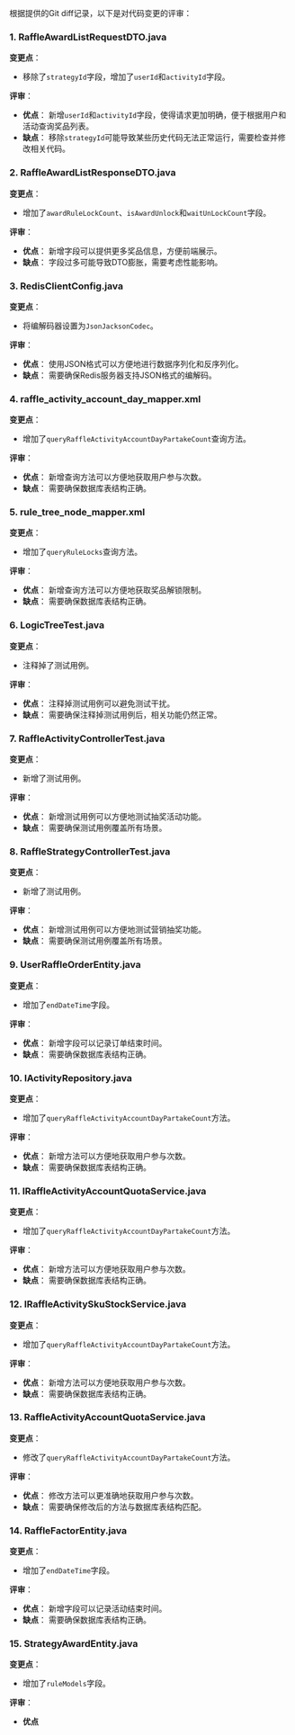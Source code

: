 根据提供的Git diff记录，以下是对代码变更的评审：

### 1. RaffleAwardListRequestDTO.java

**变更点**：
- 移除了`strategyId`字段，增加了`userId`和`activityId`字段。

**评审**：
- **优点**： 新增`userId`和`activityId`字段，使得请求更加明确，便于根据用户和活动查询奖品列表。
- **缺点**： 移除`strategyId`可能导致某些历史代码无法正常运行，需要检查并修改相关代码。

### 2. RaffleAwardListResponseDTO.java

**变更点**：
- 增加了`awardRuleLockCount`、`isAwardUnlock`和`waitUnLockCount`字段。

**评审**：
- **优点**： 新增字段可以提供更多奖品信息，方便前端展示。
- **缺点**： 字段过多可能导致DTO膨胀，需要考虑性能影响。

### 3. RedisClientConfig.java

**变更点**：
- 将编解码器设置为`JsonJacksonCodec`。

**评审**：
- **优点**： 使用JSON格式可以方便地进行数据序列化和反序列化。
- **缺点**： 需要确保Redis服务器支持JSON格式的编解码。

### 4. raffle_activity_account_day_mapper.xml

**变更点**：
- 增加了`queryRaffleActivityAccountDayPartakeCount`查询方法。

**评审**：
- **优点**： 新增查询方法可以方便地获取用户参与次数。
- **缺点**： 需要确保数据库表结构正确。

### 5. rule_tree_node_mapper.xml

**变更点**：
- 增加了`queryRuleLocks`查询方法。

**评审**：
- **优点**： 新增查询方法可以方便地获取奖品解锁限制。
- **缺点**： 需要确保数据库表结构正确。

### 6. LogicTreeTest.java

**变更点**：
- 注释掉了测试用例。

**评审**：
- **优点**： 注释掉测试用例可以避免测试干扰。
- **缺点**： 需要确保注释掉测试用例后，相关功能仍然正常。

### 7. RaffleActivityControllerTest.java

**变更点**：
- 新增了测试用例。

**评审**：
- **优点**： 新增测试用例可以方便地测试抽奖活动功能。
- **缺点**： 需要确保测试用例覆盖所有场景。

### 8. RaffleStrategyControllerTest.java

**变更点**：
- 新增了测试用例。

**评审**：
- **优点**： 新增测试用例可以方便地测试营销抽奖功能。
- **缺点**： 需要确保测试用例覆盖所有场景。

### 9. UserRaffleOrderEntity.java

**变更点**：
- 增加了`endDateTime`字段。

**评审**：
- **优点**： 新增字段可以记录订单结束时间。
- **缺点**： 需要确保数据库表结构正确。

### 10. IActivityRepository.java

**变更点**：
- 增加了`queryRaffleActivityAccountDayPartakeCount`方法。

**评审**：
- **优点**： 新增方法可以方便地获取用户参与次数。
- **缺点**： 需要确保数据库表结构正确。

### 11. IRaffleActivityAccountQuotaService.java

**变更点**：
- 增加了`queryRaffleActivityAccountDayPartakeCount`方法。

**评审**：
- **优点**： 新增方法可以方便地获取用户参与次数。
- **缺点**： 需要确保数据库表结构正确。

### 12. IRaffleActivitySkuStockService.java

**变更点**：
- 增加了`queryRaffleActivityAccountDayPartakeCount`方法。

**评审**：
- **优点**： 新增方法可以方便地获取用户参与次数。
- **缺点**： 需要确保数据库表结构正确。

### 13. RaffleActivityAccountQuotaService.java

**变更点**：
- 修改了`queryRaffleActivityAccountDayPartakeCount`方法。

**评审**：
- **优点**： 修改方法可以更准确地获取用户参与次数。
- **缺点**： 需要确保修改后的方法与数据库表结构匹配。

### 14. RaffleFactorEntity.java

**变更点**：
- 增加了`endDateTime`字段。

**评审**：
- **优点**： 新增字段可以记录活动结束时间。
- **缺点**： 需要确保数据库表结构正确。

### 15. StrategyAwardEntity.java

**变更点**：
- 增加了`ruleModels`字段。

**评审**：
- **优点**
